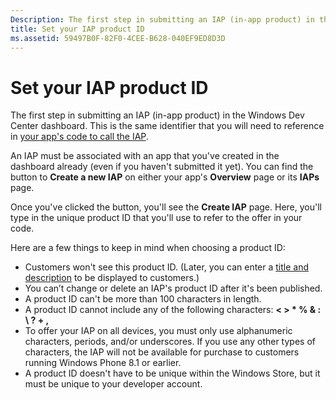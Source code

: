 ```yaml
---
Description: The first step in submitting an IAP (in-app product) in the Windows Dev Center dashboard.
title: Set your IAP product ID
ms.assetid: 59497B0F-82F0-4CEE-B628-040EF9ED8D3D
---
```


# Set your IAP product ID


The first step in submitting an IAP (in-app product) in the Windows Dev Center dashboard. This is the same identifier that you will need to reference in [your app's code to call the IAP](https://msdn.microsoft.com/library/windows/apps/mt219684).

An IAP must be associated with an app that you've created in the dashboard already (even if you haven't submitted it yet). You can find the button to **Create a new IAP** on either your app's **Overview** page or its **IAPs** page.

Once you've clicked the button, you'll see the **Create IAP** page. Here, you'll type in the unique product ID that you'll use to refer to the offer in your code.

Here are a few things to keep in mind when choosing a product ID:

-   Customers won't see this product ID. (Later, you can enter a [title and description](create-iap-descriptions.md) to be displayed to customers.)
-   You can’t change or delete an IAP's product ID after it's been published.
-   A product ID can't be more than 100 characters in length.
-   A product ID cannot include any of the following characters: **&lt; &gt; \* % & : \\ ? + ,**
-   To offer your IAP on all devices, you must only use alphanumeric characters, periods, and/or underscores. If you use any other types of characters, the IAP will not be available for purchase to customers running Windows Phone 8.1 or earlier.
-   A product ID doesn't have to be unique within the Windows Store, but it must be unique to your developer account.

 

 






<!--HONumber=Mar16_HO1-->


